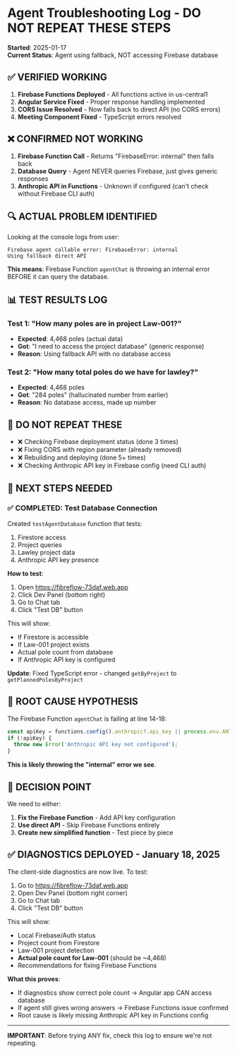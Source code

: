 # Agent Troubleshooting Log - DO NOT REPEAT THESE STEPS

**Started**: 2025-01-17  
**Current Status**: Agent using fallback, NOT accessing Firebase database

## ✅ VERIFIED WORKING
1. **Firebase Functions Deployed** - All functions active in us-central1
2. **Angular Service Fixed** - Proper response handling implemented
3. **CORS Issue Resolved** - Now falls back to direct API (no CORS errors)
4. **Meeting Component Fixed** - TypeScript errors resolved

## ❌ CONFIRMED NOT WORKING
1. **Firebase Function Call** - Returns "FirebaseError: internal" then falls back
2. **Database Query** - Agent NEVER queries Firebase, just gives generic responses
3. **Anthropic API in Functions** - Unknown if configured (can't check without Firebase CLI auth)

## 🔍 ACTUAL PROBLEM IDENTIFIED

Looking at the console logs from user:
```
Firebase agent callable error: FirebaseError: internal
Using fallback direct API
```

**This means**: Firebase Function `agentChat` is throwing an internal error BEFORE it can query the database.

## 📊 TEST RESULTS LOG

### Test 1: "How many poles are in project Law-001?"
- **Expected**: 4,468 poles (actual data)
- **Got**: "I need to access the project database" (generic response)
- **Reason**: Using fallback API with no database access

### Test 2: "How many total poles do we have for lawley?"
- **Expected**: 4,468 poles
- **Got**: "284 poles" (hallucinated number from earlier)
- **Reason**: No database access, made up number

## 🚫 DO NOT REPEAT THESE
- ❌ Checking Firebase deployment status (done 3 times)
- ❌ Fixing CORS with region parameter (already removed)
- ❌ Rebuilding and deploying (done 5+ times)
- ❌ Checking Anthropic API key in Firebase config (need CLI auth)

## 🎯 NEXT STEPS NEEDED

### ✅ COMPLETED: Test Database Connection
Created `testAgentDatabase` function that tests:
1. Firestore access
2. Project queries
3. Lawley project data
4. Anthropic API key presence

**How to test**:
1. Open https://fibreflow-73daf.web.app
2. Click Dev Panel (bottom right)
3. Go to Chat tab
4. Click "Test DB" button

This will show:
- If Firestore is accessible
- If Law-001 project exists
- Actual pole count from database
- If Anthropic API key is configured

**Update**: Fixed TypeScript error - changed `getByProject` to `getPlannedPolesByProject`

## 🔴 ROOT CAUSE HYPOTHESIS

The Firebase Function `agentChat` is failing at line 14-18:
```javascript
const apiKey = functions.config().anthropic?.api_key || process.env.ANTHROPIC_API_KEY;
if (!apiKey) {
  throw new Error('Anthropic API key not configured');
}
```

**This is likely throwing the "internal" error we see**.

## 📝 DECISION POINT

We need to either:
1. **Fix the Firebase Function** - Add API key configuration
2. **Use direct API** - Skip Firebase Functions entirely
3. **Create new simplified function** - Test piece by piece

## ✅ DIAGNOSTICS DEPLOYED - January 18, 2025

The client-side diagnostics are now live. To test:
1. Go to https://fibreflow-73daf.web.app  
2. Open Dev Panel (bottom right corner)
3. Go to Chat tab
4. Click "Test DB" button

This will show:
- Local Firebase/Auth status
- Project count from Firestore
- Law-001 project detection
- **Actual pole count for Law-001** (should be ~4,468)
- Recommendations for fixing Firebase Functions

**What this proves**:
- If diagnostics show correct pole count → Angular app CAN access database
- If agent still gives wrong answers → Firebase Functions issue confirmed
- Root cause is likely missing Anthropic API key in Functions config

---

**IMPORTANT**: Before trying ANY fix, check this log to ensure we're not repeating.